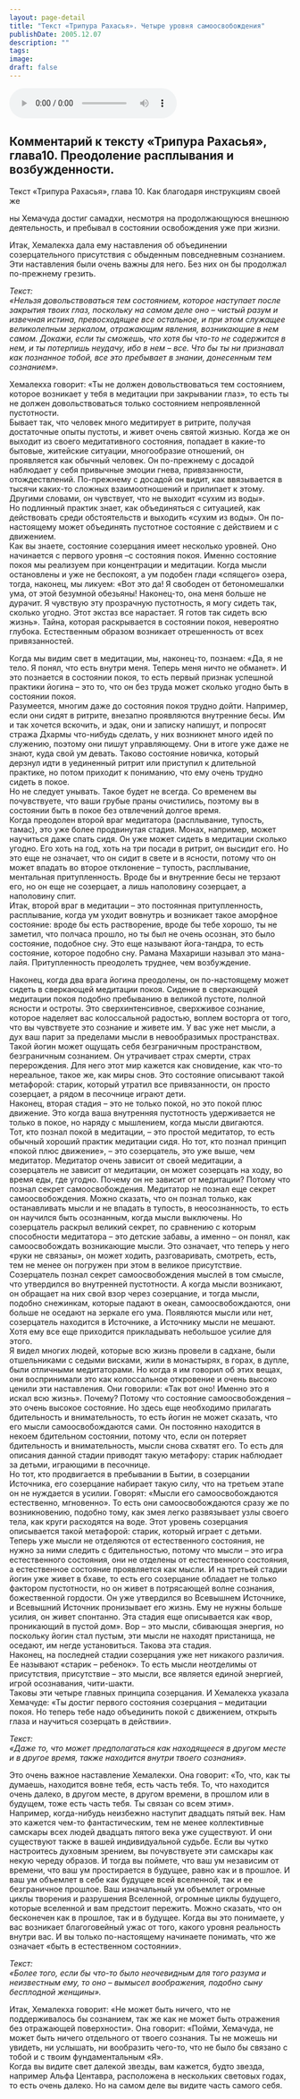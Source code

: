 ```yaml
---
layout: page-detail
title: "Текст «Трипура Рахасья». Четыре уровня самоосвобождения"
publishDate: 2005.12.07
description: ""
tags:
image:
draft: false
---
```


<audio title="2005.12.07 - Текст «Трипура Рахасья». Четыре уровня самоосвобождения.mp3" src="https://filer-api.advayta.org/v1.0/public/files/74291" controls=""></audio>

## **Комментарий к тексту «Трипура Рахасья», глава10\.** **Преодоление расплывания и возбужденности.**
 Текст «Трипура Рахасья», глава 10\. Как благодаря инструкциям своей же

 ны Хемачуда достиг самадхи, несмотря на продолжающуюся внешнюю деятельность, и пребывал в состоянии освобождения уже при жизни.   
  
 Итак, Хемалекха дала ему наставления об объединении созерцательного присутствия с обыденным повседневным сознанием. Эти наставления были очень важны для него. Без них он бы продолжал по-прежнему грезить.

  
 _Текст:_   
 _«Нельзя довольствоваться тем состоянием, которое наступает после закрытия твоих глаз, поскольку на самом деле оно – чистый разум и извечная истина, превосходящее все остальное, и при этом служащее великолепным зеркалом, отражающим явления, возникающие в нем самом. Докажи, если ты сможешь, что хотя бы что-то не содержится в нем, и ты потерпишь неудачу, ибо в нем – все. Что бы ты ни признавал как познанное тобой, все это пребывает в знании, донесенным тем сознанием»._   

 Хемалекха говорит: «Ты не должен довольствоваться тем состоянием, которое возникает у тебя в медитации при закрывании глаз», то есть ты не должен довольствоваться только состоянием непроявленной пустотности.   
 Бывает так, что человек много медитирует в ритрите, получая достаточные опыты пустоты, и живет очень святой жизнью. Когда же он выходит из своего медитативного состояния, попадает в какие-то бытовые, житейские ситуации, многообразие отношений, он проявляется как обычный человек. Он по-прежнему с досадой наблюдает у себя привычные эмоции гнева, привязанности, отождествлений. По-прежнему с досадой он видит, как ввязывается в тысячи каких-то сложных взаимоотношений и прилипает к этому. Другими словами, он чувствует, что не выходит «сухим из воды».   
 Но подлинный практик знает, как объединяться с ситуацией, как действовать среди обстоятельств и выходить «сухим из воды». Он по-настоящему может объединять пустотное состояние с действием и с движением.   
 Как вы знаете, состояние созерцания имеет несколько уровней. Оно начинается с первого уровня –с состояния покоя. Именно состояние покоя мы реализуем при концентрации и медитации. Когда мысли остановлены и уже не беспокоят, а ум подобен глади «спящего» озера, тогда, наконец, мы ликуем: «Вот это да! Я свободен от бетономешалки ума, от этой безумной обезьяны! Наконец-то, она меня больше не дурачит. Я чувствую эту прозрачную пустотность, я могу сидеть так, сколько угодно. Этот экстаз все нарастает. Я готов так сидеть всю жизнь». Тайна, которая раскрывается в состоянии покоя, невероятно глубока. Естественным образом возникает отрешенность от всех привязанностей.   
  
 Когда мы видим свет в медитации, мы, наконец-то, познаем: «Да, я не тело. Я понял, что есть внутри меня. Теперь меня ничто не обманет». И это познается в состоянии покоя, то есть первый признак успешной практики йогина – это то, что он без труда может сколько угодно быть в состоянии покоя.   
 Разумеется, многим даже до состояния покоя трудно дойти. Например, если они сидят в ритрите, внезапно проявляются внутренние бесы. Им и так хочется вскочить, и эдак, они и записку напишут, и попросят стража Дхармы что-нибудь сделать, у них возникнет много идей по служению, поэтому они пишут управляющему. Они в итоге уже даже не знают, куда свой ум девать. Таково состояние новичка, который дерзнул идти в уединенный ритрит или приступил к длительной практике, но потом приходит к пониманию, что ему очень трудно сидеть в покое.   
 Но не следует унывать. Такое будет не всегда. Со временем вы почувствуете, что ваши грубые праны очистились, поэтому вы в состоянии быть в покое без отвлечений долгое время.   
 Когда преодолен второй враг медитатора (расплывание, тупость, тамас), это уже более продвинутая стадия. Монах, например, может научиться даже спать сидя. Он уже может сидеть в медитации сколько угодно. Его хоть на год, хоть на три посади в ритрит, он высидит его. Но это еще не означает, что он сидит в свете и в ясности, потому что он может впадать во второе отклонение – тупость, расплывание, ментальная притупленность. Вроде бы и внутренние бесы не терзают его, но он еще не созерцает, а лишь наполовину созерцает, а наполовину спит.   
 Итак, второй враг в медитации – это постоянная притупленность, расплывание, когда ум уходит вовнутрь и возникает такое аморфное состояние: вроде бы есть растворение, вроде бы тебе хорошо, ты не заметил, что полчаса прошло, но ты был не очень осознан, это было состояние, подобное сну. Это еще называют йога-тандра, то есть состояние, которое подобно сну. Рамана Махариши называл это мана-лайя. Притупленность преодолеть труднее, чем возбуждение.   
  
 Наконец, когда два врага йогина преодолены, он по-настоящему может сидеть в сверкающей медитации покоя. Сидение в сверкающей медитации покоя подобно пребыванию в великой пустоте, полной ясности и остроты. Это сверхинтенсивное, сверхживое сознание, которое наделяет вас колоссальной радостью, воплем восторга от того, что вы чувствуете это сознание и живете им. У вас уже нет мысли, а дух ваш парит за пределами мысли в невообразимых пространствах. Такой йогин может ощущать себя безграничным пространством, безграничным сознанием. Он утрачивает страх смерти, страх перерождения. Для него этот мир кажется как сновидение, как что-то нереальное, такое же, как миры снов. Это состояние описывают такой метафорой: старик, который утратил все привязанности, он просто созерцает, а рядом в песочнице играют дети.   
 Наконец, вторая стадия – это не только покой, но это покой плюс движение. Это когда ваша внутренняя пустотность удерживается не только в покое, но наряду с мышлением, когда мысли двигаются.   
 Тот, кто познал покой в медитации, – это простой медитатор, то есть обычный хороший практик медитации сидя. Но тот, кто познал принцип «покой плюс движение», – это созерцатель, это уже выше, чем медитатор. Медитатор очень зависит от своей медитации, а созерцатель не зависит от медитации, он может созерцать на ходу, во время еды, где угодно. Почему он не зависит от медитации? Потому что познал секрет самоосвобождения. Медитатор не познал еще секрет самоосвобождения. Можно сказать, что он познал только, как останавливать мысли и не впадать в тупость, в неосознанность, то есть он научился быть осознанным, когда мысли выключены. Но созерцатель раскрыл великий секрет, по сравнению с которым способности медитатора – это детские забавы, а именно – он понял, как самоосвобождать возникающие мысли. Это означает, что теперь у него «руки не связаны», он может ходить, разговаривать, смотреть, есть, тем не менее он погружен при этом в великое присутствие. Созерцатель познал секрет самоосвобождения мыслей в том смысле, что утвердился во внутренней пустотности. А когда мысли возникают, он обращает на них свой взор через созерцание, и тогда мысли, подобно снежинкам, которые падают в океан, самоосвобождаются, они больше не оседают на зеркале его ума. Появляются мысли или нет, созерцатель находится в Источнике, а Источнику мысли не мешают. Хотя ему все еще приходится прикладывать небольшое усилие для этого.   
 Я видел многих людей, которые всю жизнь провели в садхане, были отшельниками с седыми висками, жили в монастырях, в горах, в дупле, были отличными медитаторами. Но когда я им говорил об этих вещах, они воспринимали это как колоссальное откровение и очень высоко ценили эти наставления. Они говорили: «Так вот оно! Именно это я искал всю жизнь». Почему? Потому что состояние самоосвобождения – это очень высокое состояние. Но здесь еще необходимо прилагать бдительность и внимательность, то есть йогин не может сказать, что его мысли самоосвобождаются сами. Он постоянно находится в некоем бдительном состоянии, потому что, если он потеряет бдительность и внимательность, мысли снова схватят его. То есть для описания данной стадии приводят такую метафору: старик наблюдает за детьми, играющими в песочнице.   
 Но тот, кто продвигается в пребывании в Бытии, в созерцании Источника, его созерцание набирает такую силу, что на третьем этапе он не нуждается в усилии. Говорят: «Мысли его самоосвобождаются естественно, мгновенно». То есть они самоосвобождаются сразу же по возникновению, подобно тому, как змея легко развязывает узлы своего тела, как круги расходятся на воде. Этот уровень созерцания описывается такой метафорой: старик, который играет с детьми. Теперь уже мысли не отделяются от естественного состояния, не нужно за ними следить с бдительностью, потому что мысли – это игра естественного состояния, они не отделены от естественного состояния, а естественное состояние проявляется как мысли. И на третьей стадии йогин уже живет в бхаве, то есть его созерцание обладает не только фактором пустотности, но он живет в потрясающей волне сознания, божественной гордости. Он уже утвердился во Всевышнем Источнике, и Всевышний Источник пронизывает его жизнь. Ему не нужны больше усилия, он живет спонтанно. Эта стадия еще описывается как «вор, проникающий в пустой дом». Вор – это мысли, сбивающая энергия, но поскольку йогин стал пустым, эти мысли не находят пристанища, не оседают, им негде установиться. Такова эта стадия.   
 Наконец, на последней стадии созерцания уже нет никакого различия. Ее называют «старик – ребенок». То есть мысли неотделимы от присутствия, присутствие – это мысли, все является единой энергией, игрой осознавания, чити-шакти.   
 Таковы эти четыре главных принципа созерцания. И Хемалекха указала Хемачуде: «Ты достиг первого состояния созерцания – медитации покоя. Но теперь тебе надо объединить покой с движением, открыть глаза и научиться созерцать в действии».

  
_Текст:_   
 _«Даже то, что может предполагаться как находящееся в другом месте и в другое время, также находится внутри твоего сознания»._   

 Это очень важное наставление Хемалекхи. Она говорит: «То, что, как ты думаешь, находится вовне тебя, есть часть тебя. То, что находится очень далеко, в другом месте, в другом времени, в прошлом или в будущем, тоже есть часть тебя. Ты связан со всем этим».   
 Например, когда-нибудь неизбежно наступит двадцать пятый век. Нам это кажется чем-то фантастическим, тем не менее коллективные самскары всех людей двадцать пятого века уже существуют. И они существуют также в вашей индивидуальной судьбе. Если вы чутко настроитесь духовным зрением, вы почувствуете эти самскары как некую череду образов. И тогда вы поймете, что ваш ум независим от времени, что ваш ум простирается в будущее, равно как и в прошлое. И ваш ум объемлет в себе как будущее всей вселенной, так и ее безграничное прошлое. Ваш изначальный ум объемлет огромные циклы творения и разрушения Вселенной, огромные циклы будущего, которые вселенной и вам предстоит пережить. Можно сказать, что он бесконечен как в прошлое, так и в будущее. Когда вы это понимаете, у вас возникает благоговейный ужас от того, какого уровня реальность внутри вас. И вы только по-настоящему начинаете понимать, что же означает «быть в естественном состоянии».

  
 _Текст:_   
 _«Более того, если бы что-то было неочевидным для того разума и неизвестным ему, то оно – вымысел воображения, подобно сыну бесплодной женщины»._   

 Итак, Хемалекха говорит: «Не может быть ничего, что не поддерживалось бы сознанием, так же как не может быть отражения без отражающей поверхности». Она говорит: «Пойми, Хемачуда, не может быть ничего отдельного от твоего сознания. Ты не можешь ни увидеть, ни услышать, ни вообразить чего-то, что не было бы связано с тобой и с твоим фундаментальным «Я».   
 Когда вы видите свет далекой звезды, вам кажется, будто звезда, например Альфа Центавра, расположена в нескольких световых годах, то есть очень далеко. Но на самом деле вы видите часть самого себя.
  
  

